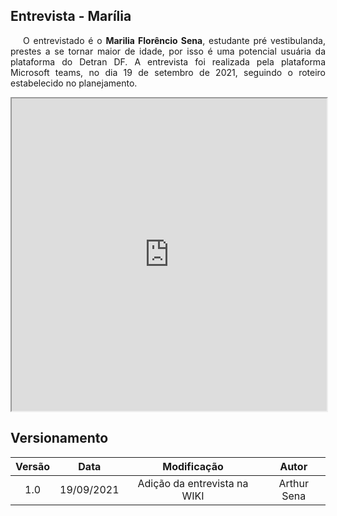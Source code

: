 ## Entrevista - Marília

<p style="text-indent: 20px; text-align: justify">
O entrevistado é o <b>Marilia Florêncio Sena</b>, estudante pré vestibulanda, prestes a se tornar maior de idade, por isso é uma potencial usuária da plataforma do Detran DF. A entrevista foi realizada pela plataforma Microsoft teams, no dia 19 de setembro de 2021, seguindo o roteiro estabelecido no planejamento.
</p>

<iframe width="100%" height="500px" src="https://youtube.com/embed/ONUzFZf0ol4" allowfullscreen></iframe>

## Versionamento

| Versão |    Data    |         Modificação          |    Autor    |
| :----: | :--------: | :--------------------------: | :---------: |
|  1.0   | 19/09/2021 | Adição da entrevista na WIKI | Arthur Sena |
